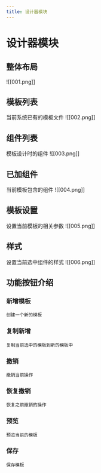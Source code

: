 ```yaml
---
title: 设计器模块
---
```


# 设计器模块
## 整体布局
![[001.png]]
## 模板列表
当前系统已有的模板文件
![[002.png]]
## 组件列表
模板设计时的组件
![[003.png]]
## 已加组件
当前模板包含的组件
![[004.png]]
## 模板设置
设置当前模板的相关参数
![[005.png]]
## 样式
设置当前选中组件的样式
![[006.png]]
## 功能按钮介绍
### 新增模板 
    创建一个新的模板
### 复制新增
    复制当前选中的模板到新的模板中
### 撤销 
    撤销当前操作
### 恢复撤销
    恢复之前撤销的操作
### 预览
    预览当前的模板
### 保存 
    保存模板
